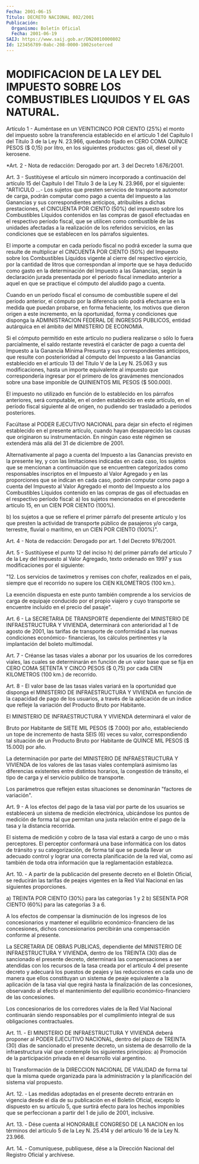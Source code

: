 ```yaml
---
Fecha: 2001-06-15
Título: DECRETO NACIONAL 802/2001
Publicación:
  Organismo: Boletín Oficial
  Fecha: 2001-06-19
SAIJ: https://www.saij.gob.ar/DN20010000802
Id: 123456789-0abc-208-0000-1002soterced
---
```

# MODIFICACION DE LA LEY DEL IMPUESTO SOBRE LOS COMBUSTIBLES LIQUIDOS Y EL GAS NATURAL.

<a id="1"></a>
Artículo 1 - Auméntase en un VEINTICINCO POR CIENTO (25%) el monto del impuesto sobre la transferencia establecido en el  artículo  1 del Capítulo I del Título 3 de la Ley N. 23.966, quedando fijado en CERO  COMA  QUINCE  PESOS  ($  0,15)  por  litro, en los siguientes productos: gas oil, diesel oil y kerosene.

<a id="2"></a>
*Art. 2 - Nota de redacción: Derogado por art. 3 del Decreto 1.676/2001.

<a id="3"></a>
Art. 3 - Sustitúyese el artículo sin número incorporado a continuación del  artículo 15 del Capítulo I del Título 3 de la Ley N. 23.966, por el siguiente: "ARTICULO ...- Los sujetos que presten servicios de transporte  automotor  de  carga, podrán computar como pago a cuenta del impuesto a las Ganancias  y  sus correspondientes anticipos,  atribuibles  a  dichas prestaciones, el  CINCUENTA  POR CIENTO  (50%)  del  impuesto  sobre    los   Combustibles  Líquidos contenidos  en las compras de gasoil efectuadas  en  el  respectivo período fiscal,  que  se  utilicen como combustible de las unidades afectadas a la realización  de  los  referidos  servicios,  en  las condiciones  que  se  establecen  en  los  párrafos  siguientes.

El  importe  a  computar en cada período fiscal no podrá exceder la suma que resulte  de  multiplicar eI CINCUENTA POR CIENTO (50%) del Impuesto sobre los Combustibles  Líquidos  vigente  al  cierre  del respectivo ejercicio, por la cantidad de litros que correspondan al importe  que  se  haya  deducido como gasto en la determinación del Impuesto a las Ganancias,  según  la  declaración jurada presentada por  el  período  fiscal  inmediato anterior  a  aquel  en  que  se practique el cómputo del aludido pago a cuenta.

Cuando en un período fiscal el consumo de combustible supere el del período  anterior,  el  cómputo    por  la  diferencia  solo  podrá efectuarse en la medida que puedan probarse,  en  forma fehaciente, los motivos que dieron origen a este incremento, en la oportunidad, forma  y  condiciones  que  disponga la ADMINISTRACION  FEDERAL  DE INGRESOS PUBLICOS, entidad autárquica  en  el ámbito del MINISTERIO DE ECONOMIA.

Si el cómputo permitido en este artículo no  pudiera  realizarse  o sólo lo fuera parcialmente, el saldo restante revestirá el carácter de  pago  a cuenta del Impuesto a la Ganancia Mínima Presunta y sus correspondientes   anticipos,  que  resulte  con  posterioridad  al cómputo del Impuesto  a las Ganancias establecido en el artículo 13 del Título V de la Ley  N.  25.063  y  sus modificaciones, hasta un importe equivalente al impuesto que correspondería  ingresar por el primero de los gravámenes mencionados sobre una base  imponible  de QUINIENTOS MIL PESOS ($ 500.000).

El  impuesto  no  utilizado  en  función  de  lo establecido en los párrafos  anteriores, será computable, en el orden  establecido  en este artículo,  en  el  período  fiscal  siguiente al de origen, no pudiendo ser trasladado a períodos posteriores.

Facúltase  al PODER EJECUTIVO NACIONAL para  dejar  sin  efecto  el régimen  establecido    en   el  presente  artículo,  cuando  hayan desaparecido  las  causas  que originaron  su  instrumentación.  En ningún caso este régimen se  extenderá más allá del 31 de diciembre de 2001.

Alternativamente al pago a cuenta  del  Impuesto  a  las  Ganancias previsto  en  la presente ley, y con las limitaciones indicadas  en cada caso, los  sujetos  que  se  mencionan  a  continuación que se encuentren  categorizados  como  responsables  inscriptos    en  el Impuesto al Valor Agregado y en las proporciones que se indican  en cada caso, podrán computar como pago a cuenta del Impuesto al Valor Agregado   el  monto  del  Impuesto  a  los  Combustibles  Líquidos contenido en  las  compras  de  gas oil efectuadas en el respectivo período  fiscal:  a)  los  sujetos  mencionados  en  el  precedente artículo 15, en un CIEN POR CIENTO (100%).

b)  los  sujetos a que se refiere el primer  párrafo  del  presente artículo y  los  que  presten la actividad de transporte público de pasajeros y/o carga, terrestre,  fluvial o marítimo, en un CIEN POR CIENTO (100%)".

<a id="4"></a>
Art. 4 - Nota de redacción: Derogado por art. 1 del Decreto 976/2001.

<a id="5"></a>
Art. 5 - Sustitúyese el  punto 12 del inciso h) del primer párrafo del artículo 7 de la Ley del  Impuesto  al  Valor  Agregado, texto ordenado  en 1997 y sus modificaciones por el siguiente:

"12. Los servicios de  taxímetros  y  remises  con  chofer, realizados en el país, siempre que el recorrido no supere los CIEN KILOMETROS (100 km.).

La  exención  dispuesta  en  este  punto  también comprende  a  los servicios de carga de equipaje conducido por  el  propio  viajero y cuyo  transporte  se  encuentre  incluido  en el precio del pasaje".

<a id="6"></a>
Art. 6 - La SECRETARIA DE TRANSPORTE dependiente del MINISTERIO DE INFRAESTRUCTURA Y VIVIENDA, determinará con  anterioridad  al 1 de agosto  de  2001,  las  tarifas  de transporte de conformidad a las nuevas condiciones económico- financieras, los cálculos pertinentes y la implantación del boleto multimodal.

<a id="7"></a>
Art. 7 - Créanse las tasas viales a abonar por los usuarios de los corredores  viales, las cuales se determinarán  en  función  de  un valor base que  se fija en CERO COMA SETENTA Y CINCO PESOS ($ 0,75) por cada CIEN KILOMETROS (100 km.) de recorrido.

<a id="8"></a>
Art.  8  - El valor  base  de  las  tasas  viales  variará en  la oportunidad   que  disponga  el  MINISTERIO  DE  INFRAESTRUCTURA  Y VIVIENDA en función  de  la  capacidad  de  pago de los usuarios, a través de la aplicación de un índice que refleje  la  variación del Producto Bruto por Habitante.

El MINISTERIO DE INFRAESTRUCTURA Y VIVIENDA determinará el valor de

Bruto  por  Habitante  de  SIETE  MIL  PESOS  ($  7.000)  por  año, estableciendo  un  tope  de  incremento  de hasta SEIS (6) veces su valor,  correspondiendo  tal  situación de un  Producto  Bruto  por Habitante de QUINCE MIL PESOS ($ 15.000) por año.

La  determinación por parte del  MINISTERIO  DE  INFRAESTRUCTURA  Y VIVIENDA  de  los  valores de las tasas viales contemplará asimismo las diferencias existentes  entre distintos horarios, la congestión de tránsito, el tipo de carga  y el servicio publico de transporte.

Los  parámetros  que  reflejen  estas  situaciones  se  denominarán "factores de variación".

<a id="9"></a>
Art. 9 - A los efectos del pago  de  la tasa vial por parte de los usuarios  se  establecerá  un  sistema  de  medición   electrónica, ubicándose  los  puntos  de medición de forma tal que permitan  una justa relación entre el pago  de  la  tasa y la distancia recorrida.

El sistema de medición y cobro de la tasa  vial  estará  a cargo de uno o más perceptores. El perceptor conformará una base informática con los datos de tránsito y su categorización, de forma tal  que se pueda llevar un adecuado control y lograr una correcta planificación  de  la  red  vial,  como  así  también  de toda otra información que la reglamentación establezca.

<a id="10"></a>
Art.  10. - A partir de la publicación del presente decreto  en  el Boletín  Oficial, se reducirán las tarifas de peajes vigentes en la Red Vial Nacional en las siguientes proporciones.

a) TREINTA  POR  CIENTO  (30%) para las categorías 1 y 2 b) SESENTA POR CIENTO (60%) para las categorías 3 a 6.

A los efectos de compensar  la  disminución  de los ingresos de los concesionarios y mantener el equilibrio económico-financiero de las concesiones,  dichos  concesionarios  percibirán  una  compensación conforme al presente.

La  SECRETARIA  DE OBRAS PUBLICAS, dependiente  del  MINISTERIO  DE INFRAESTRUCTURA Y  VIVIENDA,  dentro  de  los  TREINTA (30) días de sancionado  el presente decreto, determinará las  compensaciones  a ser atendidas con los recursos de la tasa creada por el artículo 4 del presente  decreto  y  adecuará  los  puestos  de  peajes  y las reducciones  en cada uno de manera que ellos constituyan un sistema de peaje equivalente  a  la  aplicación  de la tasa vial que regirá hasta la finalización de las concesiones,  observando  al efecto el mantenimiento del equilibrio económico-financiero de las concesiones.

Los concesionarios de los corredores viales de la Red Vial Nacional continuarán siendo responsables por el cumplimiento integral de sus obligaciones contractuales.

<a id="11"></a>
Art.  11.  -  El  MINISTERIO  DE  INFRAESTRUCTURA Y VIVIENDA deberá proponer al PODER EJECUTIVO NACIONAL,  dentro  del plazo de TREINTA (30)  días  de  sancionado  el  presente  decreto,  un  sistema  de desarrollo de la infraestructura vial que contemple los  siguientes principios:   a)  Promoción  de  la  participación  privada  en  el desarrollo vial argentino.

b) Transformación de la DIRECCION NACIONAL DE VIALIDAD de forma tal que  la  misma  quede   organizada  para  la  administración  y  la planificación del sistema vial propuesto.

<a id="12"></a>
Art. 12. - Las medidas adoptadas en el presente decreto entrarán en vigencia desde el día de  su  publicación  en  el  Boletín Oficial, excepto lo dispuesto en su artículo 5, que surtirá efecto para los hechos imponibles que se perfeccionan a partir del 1  de  julio de 2001, inclusive.

<a id="13"></a>
Art.  13.  - Dése cuenta al HONORABLE CONGRESO DE LA NACION en  los términos del  artículo  5 de la Ley N. 25.414 y del artículo 16 de la Ley N. 23.966.

<a id="14"></a>
Art.  14. - Comuníquese,  publíquese,  dése  a la Dirección Nacional del Registro Oficial y archívese.